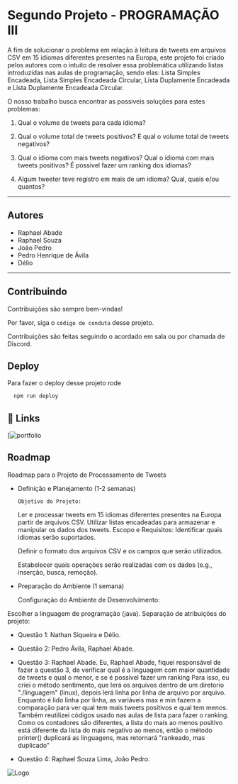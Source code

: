 
# Segundo Projeto - PROGRAMAÇÃO III

A fim de solucionar o problema em relação à leitura de tweets em arquivos CSV em 15 idiomas diferentes presentes na Europa, este projeto foi criado pelos autores com o intuito de resolver essa problemática utilizando listas introduzidas nas aulas de programação, sendo elas: Lista Simples Encadeada, Lista Simples Encadeada Circular, Lista Duplamente Encadeada e Lista Duplamente Encadeada Circular.

O nosso  trabalho busca encontrar as possiveis soluções para estes problemas: 

1) Qual o volume de tweets para cada idioma?

2) Qual o volume total de tweets positivos? E qual o volume total de tweets negativos?

3) Qual o idioma com mais tweets negativos? Qual o idioma com mais tweets positivos? É
possível fazer um ranking dos idiomas?

4) Algum tweeter teve registro em mais de um idioma? Qual, quais e/ou quantos?

-------------------------------------------------------------------------
## Autores

- Raphael Abade
- Raphael Souza
- João Pedro
- Pedro Henrique de Ávila
- Délio

-------------------------------------------------------------------------

## Contribuindo

Contribuições são sempre bem-vindas!

Por favor, siga o `código de conduta` desse projeto.

Contribuições são feitas seguindo o acordado em sala ou por chamada de Discord.

## Deploy

Para fazer o deploy desse projeto rode

```bash
  npm run deploy
```


## 🔗 Links
[![portfolio](https://github.com/raphaelslima/Prog3_IFMG)


## Roadmap

Roadmap para o Projeto de Processamento de Tweets
- Definição e Planejamento (1-2 semanas)

      Objetivo do Projeto:

  Ler e processar tweets em 15 idiomas diferentes presentes na Europa partir de arquivos CSV. Utilizar listas encadeadas para armazenar e manipular os dados dos tweets.
    Escopo e Requisitos:
  Identificar quais idiomas serão suportados.
  
  Definir o formato dos arquivos CSV e os campos que serão utilizados.
  
  Estabelecer quais operações serão realizadas com os dados (e.g., inserção, busca, remoção).

- Preparação do Ambiente (1 semana)

    Configuração do Ambiente de Desenvolvimento:

Escolher a linguagem de programação (java).
  Separação de atribuições do projeto:

  - Questão 1: Nathan Siqueira e Délio.
  - Questão 2: Pedro Ávila, Raphael Abade.
  - Questão 3: Raphael Abade.
  Eu, Raphael Abade, fiquei responsável de fazer a questão 3, de verificar qual é a linguagem com maior quantidade de tweets e qual o menor, e se é possível fazer um ranking
Para isso, eu criei o método sentimento, que lerá os arquivos dentro de um diretorio "./linguagem" (linux), depois lerá linha por linha de arquivo por arquivo.
Enquanto é lido linha por linha, as variáveis max e min fazem a comparação para ver qual tem mais tweets positivos e qual tem menos. Também reutilizei códigos usado nas aulas de lista para fazer o ranking.
Como os contadores são diferentes, a lista do mais ao menos positivo está diferente da lista do mais negativo ao menos, então o método printer() duplicará as linguagens, mas retornará "rankeado, mas duplicado"

  - Questão 4: Raphael Souza Lima, Joâo Pedro.


![Logo](https://logodix.com/logo/1002814.png)



